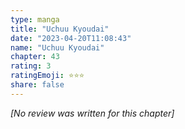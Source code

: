 ```yaml
---
type: manga
title: "Uchuu Kyoudai"
date: "2023-04-20T11:08:43"
name: "Uchuu Kyoudai"
chapter: 43
rating: 3
ratingEmoji: ⭐️⭐️⭐️
share: false
---
```


*[No review was written for this chapter]*
